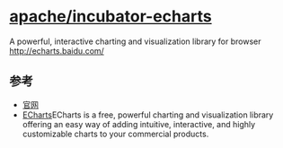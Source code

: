 # [apache/incubator-echarts](https://github.com/apache/incubator-echarts)

A powerful, interactive charting and visualization library for browser <http://echarts.baidu.com/>

## 参考

* [官网](http://echarts.baidu.com/)
* [ECharts](https://github.com/ecomfe/echarts)ECharts is a free, powerful charting and visualization library offering an easy way of adding intuitive, interactive, and highly customizable charts to your commercial products.
